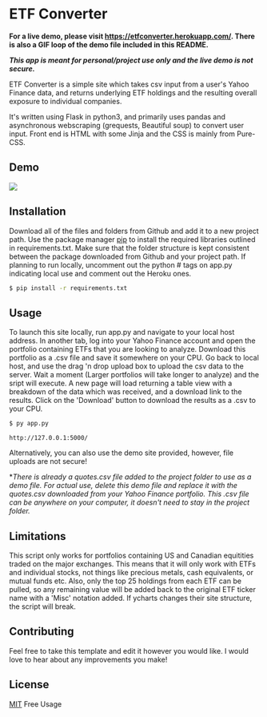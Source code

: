 # ETF Converter
**For a live demo, please visit https://etfconverter.herokuapp.com/. There is also a GIF loop of the demo file included in this README.**

***This app is meant for personal/project use only and the live demo is not secure.***

ETF Converter is a simple site which takes csv input from a user's Yahoo Finance data, and returns underlying ETF holdings and the resulting overall exposure to individual companies.

It's written using Flask in python3, and primarily uses pandas and asynchronous webscraping (grequests, Beautiful soup) to convert user input. Front end is HTML with some Jinja and the CSS is mainly from Pure-CSS.

## Demo
![](https://raw.githubusercontent.com/willzittlau/ETFsite/master/demo.gif)

## Installation

Download all of the files and folders from Github and add it to a new project path. Use the package manager [pip](https://pip.pypa.io/en/stable/) to install the required libraries outlined in requirements.txt. Make sure that the folder structure is kept consistent between the package downloaded from Github and your project path. If planning to run locally, uncomment out the python # tags on app.py indicating local use and comment out the Heroku ones.

```bash
$ pip install -r requirements.txt
```

## Usage

To launch this site locally, run app.py and navigate to your local host address. In another tab, log into your Yahoo Finance account and open the portfolio containing ETFs that you are looking to analyze. Download this portfolio as a .csv file and save it somewhere on your CPU. Go back to local host, and use the drag 'n drop upload box to upload the csv data to the server. Wait a moment (Larger portfolios will take longer to analyze) and the sript will execute. A new page will load returning a table view with a breakdown of the data which was received, and a download link to the results. Click on the 'Download' button to download the results as a .csv to your CPU.

```bash
$ py app.py
```
    http://127.0.0.1:5000/

Alternatively, you can also use the demo site provided, however, file uploads are not secure!

*_There is already a quotes.csv file added to the project folder to use as a demo file. For actual use, delete this demo file and replace it with the quotes.csv downloaded from your Yahoo Finance portfolio. This .csv file can be anywhere on your computer, it doesn't need to stay in the project folder._

## Limitations

This script only works for portfolios containing US and Canadian equitities traded on the major exchanges. This means that it will only work with ETFs and individual stocks, not things like precious metals, cash equivalents, or mutual funds etc. Also, only the top 25 holdings from each ETF can be pulled, so any remaining value will be added back to the original ETF ticker name with a 'Misc' notation added. If ycharts changes their site structure, the script will break.

## Contributing

Feel free to take this template and edit it however you would like. I would love to hear about any improvements you make!

## License
[MIT](https://choosealicense.com/licenses/mit/) Free Usage

